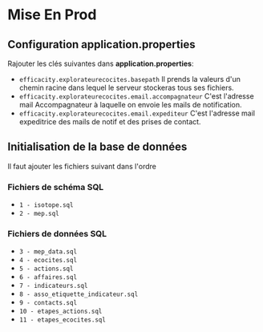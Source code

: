 # Mise En Prod

## Configuration application.properties

Rajouter les clés suivantes dans **application.properties**:

* `efficacity.explorateurecocites.basepath`
Il prends la valeurs d'un chemin racine dans lequel le serveur stockeras tous ses fichiers.
* `efficacity.explorateurecocites.email.accompagnateur`
C'est l'adresse mail Accompagnateur à laquelle on envoie les mails de notification.
* `efficacity.explorateurecocites.email.expediteur`
C'est l'adresse mail expeditrice des mails de notif et des prises de contact.

## Initialisation de la base de données
Il faut ajouter les fichiers suivant dans l'ordre

### Fichiers de schéma SQL

- `1 - isotope.sql`
- `2 - mep.sql`

### Fichiers de données SQL

- `3 - mep_data.sql`
- `4 - ecocites.sql`
- `5 - actions.sql`
- `6 - affaires.sql`
- `7 - indicateurs.sql`
- `8 - asso_etiquette_indicateur.sql`
- `9 - contacts.sql`
- `10 - etapes_actions.sql`
- `11 - etapes_ecocites.sql`
